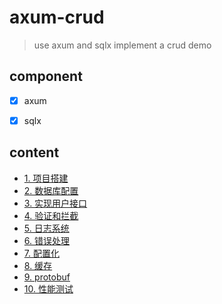 # axum-crud

> use axum and sqlx implement a crud demo 

## component 

- [x] axum 
- [x] sqlx 


## content 

- [1. 项目搭建](./doc/1.%20项目搭建.md)
- [2. 数据库配置](./doc/2.%20数据库配置.md)
- [3. 实现用户接口]()
- [4. 验证和拦截]() 
- [5. 日志系统]()
- [6. 错误处理]()
- [7. 配置化]() 
- [8. 缓存]()
- [9. protobuf]() 
- [10. 性能测试]() 